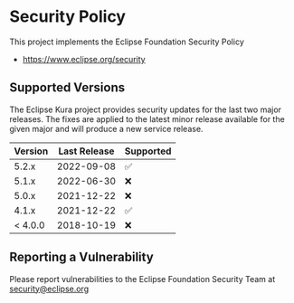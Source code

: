 # Security Policy

This project implements the Eclipse Foundation Security Policy

* https://www.eclipse.org/security

## Supported Versions

The Eclipse Kura project provides security updates for the last two major releases.
The fixes are applied to the latest minor release available for the given major and will produce a new service release.

| Version | Last Release | Supported          | 
| ------- | ------------ | ------------------ | 
| 5.2.x   | 2022-09-08   | :white_check_mark: | 
| 5.1.x   | 2022-06-30   | :x: | 
| 5.0.x   | 2021-12-22   | :x:                | 
| 4.1.x   | 2021-12-22   | :white_check_mark: | 
| < 4.0.0 | 2018-10-19   | :x:                | 

## Reporting a Vulnerability

Please report vulnerabilities to the Eclipse Foundation Security Team at
security@eclipse.org
